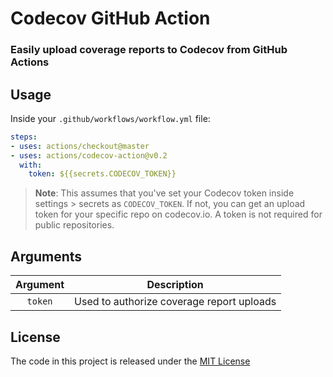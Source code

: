 <!-- <p align="center"><img  src="./codecov-logo.png"  /></p> -->

# Codecov GitHub Action
### Easily upload coverage reports to Codecov from GitHub Actions 

## Usage

Inside your `.github/workflows/workflow.yml` file:

```yaml
steps:
- uses: actions/checkout@master
- uses: actions/codecov-action@v0.2
  with:
    token: ${{secrets.CODECOV_TOKEN}}
```
>**Note**: This assumes that you've set your Codecov token inside settings > secrets as `CODECOV_TOKEN`. If not, you can get an upload token for your specific repo on codecov.io. A token is not required for public repositories. 

## Arguments

| Argument  | Description |
| :---:     |     :---:   | 
| `token`  | Used to authorize coverage report uploads  |


## License 

The code in this project is released under the [MIT License](LICENSE)

